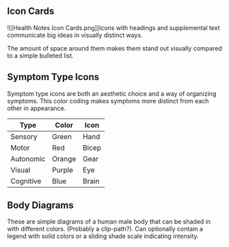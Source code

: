 ## Icon Cards

![[Health Notes Icon Cards.png]]Icons with headings and supplemental text communicate big ideas in visually distinct ways.

The amount of space around them makes them stand out visually compared to a simple bulleted list.

## Symptom Type Icons

Symptom type icons are both an aesthetic choice and a way of organizing symptoms. This color coding makes symptoms more distinct from each other in appearance.

| Type | Color | Icon |
| ---- | ---- | ---- |
| Sensory | Green | Hand |
| Motor | Red | Bicep |
| Autonomic | Orange | Gear |
| Visual | Purple | Eye |
| Cognitive | Blue | Brain |

## Body Diagrams

These are simple diagrams of a human male body that can be shaded in with different colors. (Probably a clip-path?). Can optionally contain a legend with solid colors or a sliding shade scale indicating intensity.